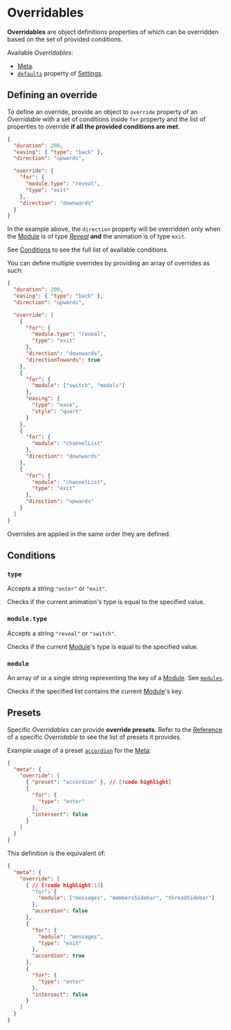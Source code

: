 # Overridables

**Overridables** are object definitions properties of which can be overridden based on the set of provided conditions.

Available _Overridables_:
- [Meta](/reference/meta).
- [`defaults`](/reference/settings#defaults) property of [Settings](/reference/settings).

## Defining an override

To define an override, provide an object to `override` property of an _Overridable_
with a set of conditions inside `for` property and the list of properties to override **if all the provided conditions are met**.

```json
{
  "duration": 200,
  "easing": { "type": "back" },
  "direction": "upwards",

  "override": {
    "for": {
      "module.type": "reveal",
      "type": "exit"
    },
    "direction": "downwards"
  }
}
```

In the example above, the `direction` property will be overridden
only when the [Module](/usage/modules) is of type [_Reveal_](/usage/basics#reveal) **and** the animation is of type `exit`.

See [Conditions](#conditions) to see the full list of available conditions.

You can define multiple overrides by providing an array of overrides as such:
```json
{
  "duration": 200,
  "easing": { "type": "back" },
  "direction": "upwards",

  "override": [
    {
      "for": {
        "module.type": "reveal",
        "type": "exit"
      },
      "direction": "downwards",
      "directionTowards": true
    },
    {
      "for": {
        "module": ["switch", "modals"]
      },
      "easing": {
        "type": "ease",
        "style": "quart"
      }
    },
    {
      "for": {
        "module": "channelList"
      },
      "direction": "downwards"
    },
    {
      "for": {
        "module": "channelList",
        "type": "exit"
      },
      "direction": "upwards"
    }
  ]
}
```

Overrides are applied in the same order they are defined.

## Conditions

### `type`
Accepts a string `"enter"` or `"exit"`.

Checks if the current animation's type is equal to the specified value.

### `module.type`
Accepts a string `"reveal"` or `"switch"`.

Checks if the current [Module](/usage/modules)'s type is equal to the specified value.

### `module`
An array of or a single string representing the key of a [Module](/usage/modules). See [`modules`](/reference/animation#modules).

Checks if the specified list contains the current [Module](/usage/modules)'s key.

## Presets

Specific _Overridables_ can provide **override presets**. Refer to the [Reference](/reference/pack) of a specific _Overridable_ to see the list of presets it provides.

Example usage of a preset [`accordion`](/reference/meta#presets-accordion) for the [Meta](/reference/meta):
```json
{
  "meta": {
    "override": [
      { "preset": "accordion" }, // [!code highlight]
      {
        "for": {
          "type": "enter"
        },
        "intersect": false
      }
    ]
  }
}
```

This definition is the equivalent of:
```json
{
  "meta": {
    "override": [
      { // [!code highlight:13]
        "for": {
          "module": ["messages", "membersSidebar", "threadSidebar"]
        },
        "accordion": false
      },
      {
        "for": {
          "module": "messages",
          "type": "exit"
        },
        "accordion": true
      },
      {
        "for": {
          "type": "enter"
        },
        "intersect": false
      }
    ]
  }
}
```
